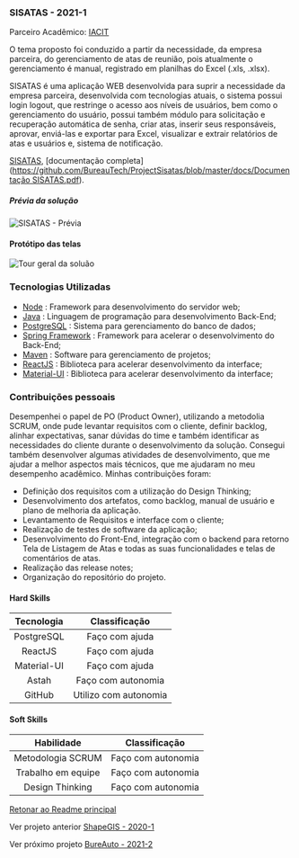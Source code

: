 ### SISATAS - 2021-1	

Parceiro Acadêmico: [IACIT](https://www.iacit.com.br/)

O tema proposto foi conduzido a partir da necessidade, da empresa parceira, do gerenciamento de atas de reunião, pois atualmente o gerenciamento é manual, registrado em planilhas do Excel (.xls, .xlsx).

​SISATAS é uma aplicação WEB desenvolvida para suprir a necessidade da empresa parceira, desenvolvida com tecnologias atuais, o sistema possui login logout, que restringe o acesso aos níveis de usuários, bem como o gerenciamento do usuário, possui também módulo para solicitação e recuperação automática de senha, criar atas, inserir seus responsáveis, aprovar, enviá-las e exportar para Excel, visualizar e extrair relatórios de atas e usuários e, sistema de notificação.

[SISATAS](https://github.com/BureauTech/ProjectSisatas), [documentação completa]([https://github.com/BureauTech/ProjectSisatas/blob/master/docs/Documentação SISATAS.pdf](https://github.com/BureauTech/ProjectSisatas/blob/master/docs/Documenta%C3%A7%C3%A3o%20SISATAS.pdf)).

##### Prévia da solução

![SISATAS - Prévia](https://github.com/BureauTech/ProjectSisatas/blob/master/assets/gifs/Representacao%20-%20Sprint3.gif)

#### Protótipo das telas

![Tour geral da soluão](https://github.com/BureauTech/ProjectSisatas/blob/master/assets/gifs/telas.gif)

### Tecnologias Utilizadas

- [Node](https://nodejs.org/) : Framework para desenvolvimento do servidor web;
- [Java](https://www.java.com/) : Linguagem de programação para desenvolvimento Back-End;	
- [PostgreSQL](https://www.postgresql.org/) : Sistema para gerenciamento do banco de dados;
- [Spring Framework](https://spring.io/) : Framework para acelerar o desenvolvimento do Back-End;	
- [Maven](https://maven.apache.org/) : Software para gerenciamento de projetos;
- [ReactJS](https://reactjs.org/) : Biblioteca para acelerar desenvolvimento da interface;
- [Material-UI](https://material-ui.com/) : Biblioteca para acelerar desenvolvimento da interface;	


### Contribuições pessoais

Desempenhei o papel de PO (Product Owner), utilizando a metodolia SCRUM, onde pude levantar requisitos com o cliente, definir backlog, alinhar expectativas, sanar dúvidas do time e também identificar as necessidades do cliente durante o desenvolvimento da solução. Consegui também desenvolver algumas atividades de desenvolvimento, que me ajudar a melhor aspectos mais técnicos, que me ajudaram no meu desempenho acadêmico. Minhas contribuições foram:

- Definição dos requisitos com a utilização do Design Thinking;
- Desenvolvimento dos artefatos, como backlog, manual de usuário e plano de melhoria da aplicação.
- Levantamento de Requisitos e interface com o cliente;
- Realização de testes de software da aplicação;
- Desenvolvimento do Front-End, integração com o backend para retorno Tela de Listagem de Atas e todas as suas funcionalidades e telas de comentários de atas.
- Realização das release notes;
- Organização do repositório do projeto.
 

#### Hard Skills

| Tecnologia  |   Classificação   |
| :---------: | :---------------: |
| PostgreSQL  |  Faço com ajuda   |
|   ReactJS   |  Faço com ajuda   |
| Material-UI |  Faço com ajuda   |
|    Astah    |  Faço com autonomia   |
|   GitHub    | Utilizo com autonomia |


#### Soft Skills

|     Habilidade     |   Classificação    |
| :----------------: | :----------------: |
| Metodologia SCRUM  | Faço com autonomia |
| Trabalho em equipe | Faço com autonomia |
|  Design Thinking   | Faço com autonomia |


[Retonar ao Readme principal](https://github.com/charles-ramos/Portfolio-Charles-Ferreira-Ramos)

Ver projeto anterior [ShapeGIS - 2020-1](https://github.com/charles-ramos/Portfolio-Charles-Ferreira-Ramos/blob/master/Projetos/ShapeGIS.md)

Ver próximo projeto [BureAuto - 2021-2](https://github.com/charles-ramos/Portfolio-Charles-Ferreira-Ramos/blob/master/Projetos/BureAuto.md)
